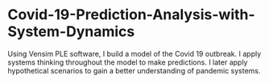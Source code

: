 # Covid-19-Prediction-Analysis-with-System-Dynamics
Using Vensim PLE software, I build a model of the Covid 19 outbreak. I apply systems thinking throughout the model to make predictions. I later apply hypothetical scenarios to gain a better understanding of pandemic systems.
